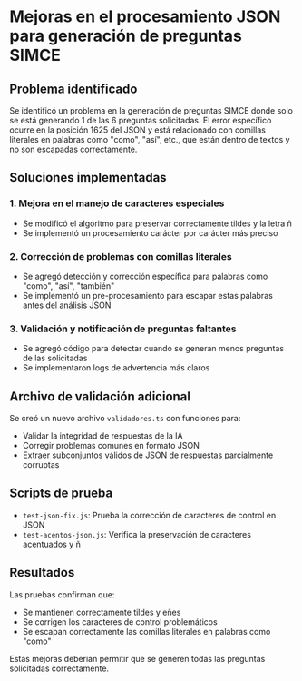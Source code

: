 # Mejoras en el procesamiento JSON para generación de preguntas SIMCE

## Problema identificado
Se identificó un problema en la generación de preguntas SIMCE donde solo se está generando 1 de las 6 preguntas solicitadas. El error específico ocurre en la posición 1625 del JSON y está relacionado con comillas literales en palabras como "como", "así", etc., que están dentro de textos y no son escapadas correctamente.

## Soluciones implementadas

### 1. Mejora en el manejo de caracteres especiales
- Se modificó el algoritmo para preservar correctamente tildes y la letra ñ
- Se implementó un procesamiento carácter por carácter más preciso

### 2. Corrección de problemas con comillas literales
- Se agregó detección y corrección específica para palabras como "como", "así", "también"
- Se implementó un pre-procesamiento para escapar estas palabras antes del análisis JSON

### 3. Validación y notificación de preguntas faltantes
- Se agregó código para detectar cuando se generan menos preguntas de las solicitadas
- Se implementaron logs de advertencia más claros

## Archivo de validación adicional
Se creó un nuevo archivo `validadores.ts` con funciones para:
- Validar la integridad de respuestas de la IA
- Corregir problemas comunes en formato JSON
- Extraer subconjuntos válidos de JSON de respuestas parcialmente corruptas

## Scripts de prueba
- `test-json-fix.js`: Prueba la corrección de caracteres de control en JSON
- `test-acentos-json.js`: Verifica la preservación de caracteres acentuados y ñ

## Resultados
Las pruebas confirman que:
- Se mantienen correctamente tildes y eñes
- Se corrigen los caracteres de control problemáticos
- Se escapan correctamente las comillas literales en palabras como "como"

Estas mejoras deberían permitir que se generen todas las preguntas solicitadas correctamente.
